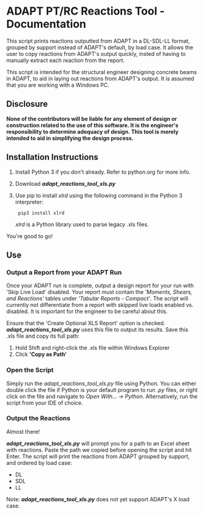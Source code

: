 # ADAPT PT/RC Reactions Tool - Documentation
This script prints reactions outputted from ADAPT in a DL-SDL-LL format, grouped by support instead of ADAPT's default, by load case.
It allows the user to copy reactions from ADAPT's output quickly, insted of having to manually extract each reaction from the report.

This script is intended for the structural engineer designing concrete beams in ADAPT, to aid in laying out reactions from ADAPT's output. It is assumed that you are working with a Windows PC.

## Disclosure
**None of the contributors will be liable for any element of design or construction related to the use of this software. It is the engineer's responsibility to determine adequacy of design. This tool is merely intended to aid in simplifying the design process.**

## Installation Instructions

1. Install Python 3 if you don't already. Refer to python.org for more info.
2. Download ***adapt_reactions_tool_xls.py***
3. Use pip to install *xlrd* using the following command in the Python 3 interpreter:

        pip3 install xlrd
    *xlrd* is a Python library used to parse legacy .xls files.

You're good to go!

## Use

### Output a Report from your ADAPT Run
Once your ADAPT run is complete, output a design report for your run with 'Skip Live Load' disabled. Your report must contain the *'Moments, Shears, and Reactions'* tables under *'Tabular Reports - Compact'*. The script will currently not differentiate from a report with skipped live loads enabled vs. disabled. It is important for the engineer to be careful about this.

Ensure that the 'Create Optional XLS Report' option is checked. ***adapt_reactions_tool_xls.py*** uses this file to output its results. Save this .xls file and copy its full path:

1. Hold Shift and right-click the .xls file within Windows Explorer
2. Click **'Copy as Path'**

### Open the Script
Simply run the *adapt_reactions_tool_xls.py* file using Python. You can either double click the file if Python is your default program to run *.py* files, or right click on the file and navigate to *Open With... -> Python*. Alternatively, run the script from your IDE of choice. 

### Output the Reactions
Almost there!

***adapt_reactions_tool_xls.py*** will prompt you for a path to an Excel sheet with reactions. Paste the path we copied before opening the script and hit Enter. The script will print the reactions from ADAPT grouped by support, and ordered by load case: 
- DL
- SDL
- LL

Note: ***adapt_reactions_tool_xls.py*** does not yet support ADAPT's X load case.
